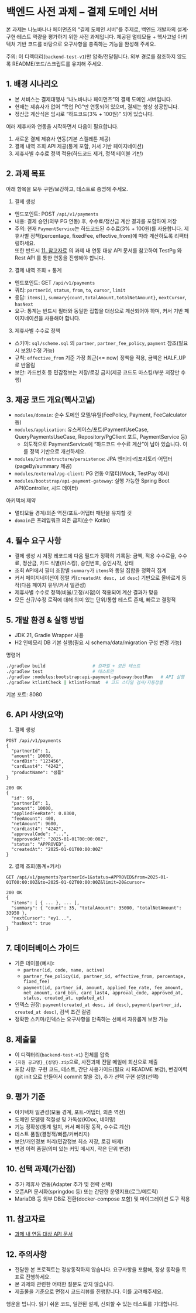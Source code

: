 # 백엔드 사전 과제 – 결제 도메인 서버

본 과제는 나노바나나 페이먼츠의 “결제 도메인 서버”를 주제로, 백엔드 개발자의 설계·구현·테스트 역량을 평가하기 위한 사전 과제입니다. 제공된 멀티모듈 + 헥사고널 아키텍처 기반 코드를 바탕으로 요구사항을 충족하는 기능을 완성해 주세요.

주의: 이 디렉터리(`backend-test-v1`)만 압축/전달됩니다. 외부 경로를 참조하지 않도록 README/코드/스크립트를 유지해 주세요.

## 1. 배경 시나리오
- 본 서비스는 결제대행사 “나노바나나 페이먼츠”의 결제 도메인 서버입니다.
- 현재는 제휴사가 없어 “목업 PG”만 연동되어 있으며, 결제는 항상 성공합니다.
- 정산금 계산식은 임시로 “하드코드(3% + 100원)” 되어 있습니다.

여러 제휴사와 연동을 시작하면서 다음이 필요합니다.
1) 새로운 결제 제휴사 연동(기본 스켈레톤 제공)
2) 결제 내역 조회 API 제공(통계 포함, 커서 기반 페이지네이션)
3) 제휴사별 수수료 정책 적용(하드코드 제거, 정책 테이블 기반)

## 2. 과제 목표
아래 항목을 모두 구현/보강하고, 테스트로 증명해 주세요.

1) 결제 생성
- 엔드포인트: POST `/api/v1/payments`
- 내용: 결제 승인(외부 PG 연동) 후, 수수료/정산금 계산 결과를 포함하여 저장
- 주의: 현재 `PaymentService`는 하드코드된 수수료(3% + 100원)를 사용합니다. 제휴사별 정책(percentage, fixedFee, effective_from)에 따라 계산하도록 리팩터링하세요.  
  또한 반드시 [11. 참고자료](#11-참고자료) 의 과제 내 연동 대상 API 문서를 참고하여 TestPg 와 Rest API 를 통한 연동을 진행해야 합니다. 

2) 결제 내역 조회 + 통계
- 엔드포인트: GET `/api/v1/payments`
- 쿼리: `partnerId`, `status`, `from`, `to`, `cursor`, `limit`
- 응답: `items[]`, `summary{count,totalAmount,totalNetAmount}`, `nextCursor`, `hasNext`
- 요구: 통계는 반드시 필터와 동일한 집합을 대상으로 계산되어야 하며, 커서 기반 페이지네이션을 사용해야 합니다.

3) 제휴사별 수수료 정책
- 스키마: `sql/scheme.sql` 의 `partner`, `partner_fee_policy`, `payment` 참조(필요시 보완/수정 가능)
- 규칙: `effective_from` 기준 가장 최근(<= now) 정책을 적용, 금액은 HALF_UP로 반올림
- 보안: 카드번호 등 민감정보는 저장/로깅 금지(제공 코드도 마스킹/부분 저장만 수행)

## 3. 제공 코드 개요(헥사고널)
- `modules/domain`: 순수 도메인 모델/유틸(FeePolicy, Payment, FeeCalculator 등)
- `modules/application`: 유스케이스/포트(PaymentUseCase, QueryPaymentsUseCase, Repository/PgClient 포트, PaymentService 등)
  - 의도적으로 PaymentService에 “하드코드 수수료 계산”이 남아 있습니다. 이를 정책 기반으로 개선하세요.
- `modules/infrastructure/persistence`: JPA 엔티티·리포지토리·어댑터(pageBy/summary 제공)
- `modules/external/pg-client`: PG 연동 어댑터(Mock, TestPay 예시)
- `modules/bootstrap/api-payment-gateway`: 실행 가능한 Spring Boot API(Controller, 시드 데이터)

아키텍처 제약
- 멀티모듈 경계/의존 역전/포트-어댑터 패턴을 유지할 것
- `domain`은 프레임워크 의존 금지(순수 Kotlin)

## 4. 필수 요구 사항
- 결제 생성 시 저장 레코드에 다음 필드가 정확히 기록됨: 금액, 적용 수수료율, 수수료, 정산금, 카드 식별(마스킹), 승인번호, 승인시각, 상태
- 조회 API에서 필터 조합별 `summary`가 `items`와 동일 집합을 정확히 집계
- 커서 페이지네이션이 정렬 키(`createdAt desc, id desc`) 기반으로 올바르게 동작(다음 페이지 유무/커서 일관성)
- 제휴사별 수수료 정책(비율/고정/시점)이 적용되어 계산 결과가 맞음
- 모든 신규/수정 로직에 대해 의미 있는 단위/통합 테스트 존재, 빠르고 결정적

## 5. 개발 환경 & 실행 방법
- JDK 21, Gradle Wrapper 사용
- H2 인메모리 DB 기본 실행(필요 시 schema/data/migration 구성 변경 가능)

명령어
```bash
./gradlew build                  # 컴파일 + 모든 테스트
./gradlew test                   # 테스트만
./gradlew :modules:bootstrap:api-payment-gateway:bootRun   # API 실행
./gradlew ktlintCheck | ktlintFormat  # 코드 스타일 검사/자동정렬
```
기본 포트: 8080

## 6. API 사양(요약)
1) 결제 생성
```
POST /api/v1/payments
{
  "partnerId": 1,
  "amount": 10000,
  "cardBin": "123456",
  "cardLast4": "4242",
  "productName": "샘플"
}

200 OK
{
  "id": 99,
  "partnerId": 1,
  "amount": 10000,
  "appliedFeeRate": 0.0300,
  "feeAmount": 400,
  "netAmount": 9600,
  "cardLast4": "4242",
  "approvalCode": "...",
  "approvedAt": "2025-01-01T00:00:00Z",
  "status": "APPROVED",
  "createdAt": "2025-01-01T00:00:00Z"
}
```

2) 결제 조회(통계+커서)
```
GET /api/v1/payments?partnerId=1&status=APPROVED&from=2025-01-01T00:00:00Z&to=2025-01-02T00:00:00Z&limit=20&cursor=

200 OK
{
  "items": [ { ... }, ... ],
  "summary": { "count": 35, "totalAmount": 35000, "totalNetAmount": 33950 },
  "nextCursor": "ey1...",
  "hasNext": true
}
```

## 7. 데이터베이스 가이드
- 기준 테이블(예시):
  - `partner(id, code, name, active)`
  - `partner_fee_policy(id, partner_id, effective_from, percentage, fixed_fee)`
  - `payment(id, partner_id, amount, applied_fee_rate, fee_amount, net_amount, card_bin, card_last4, approval_code, approved_at, status, created_at, updated_at)`
- 인덱스 권장: `payment(created_at desc, id desc)`, `payment(partner_id, created_at desc)`, 검색 조건 컬럼
- 정확한 스키마/인덱스는 요구사항을 만족하는 선에서 자유롭게 보완 가능

## 8. 제출물
- 이 디렉터리(`backend-test-v1`) 전체를 압축
- `{지원 공고명}_{성명}.zip`으로, 사전과제 전달 메일에 회신으로 제출
- 포함 사항: 구현 코드, 테스트, 간단 사용가이드(필요 시 README 보강), 변경이력 (git init 으로 만들어서 commit 쌓을 것), 추가 선택 구현 설명(선택)

## 9. 평가 기준
- 아키텍처 일관성(모듈 경계, 포트-어댑터, 의존 역전)
- 도메인 모델링 적절성 및 가독성(KDoc, 네이밍)
- 기능 정확성(통계 일치, 커서 페이징 동작, 수수료 계산)
- 테스트 품질(결정적/빠름/커버리지)
- 보안/개인정보 처리(민감정보 최소 저장, 로깅 배제)
- 변경 이력 품질(의미 있는 커밋 메시지, 작은 단위 변경)

## 10. 선택 과제(가산점)
- 추가 제휴사 연동(Adapter 추가 및 전략 선택)
- 오픈API 문서화(springdoc 등) 또는 간단한 운영지표(로그/메트릭)
- MariaDB 등 외부 DB로 전환(docker-compose 포함) 및 마이그레이션 도구 적용

## 11. 참고자료
- [과제 내 연동 대상 API 문서](https://api-test-pg.bigs.im/docs/index.html)

## 12. 주의사항
- 전달한 본 프로젝트는 정상동작하지 않습니다. 요구사항을 포함해, 정상 동작을 목표로 진행하세요.
- 본 과제와 관련한 어떠한 질문도 받지 않습니다.
- 제출물을 기준으로 면접시 코드리뷰를 진행합니다. 이를 고려해주세요. 

행운을 빕니다. 읽기 쉬운 코드, 일관된 설계, 신뢰할 수 있는 테스트를 기대합니다.